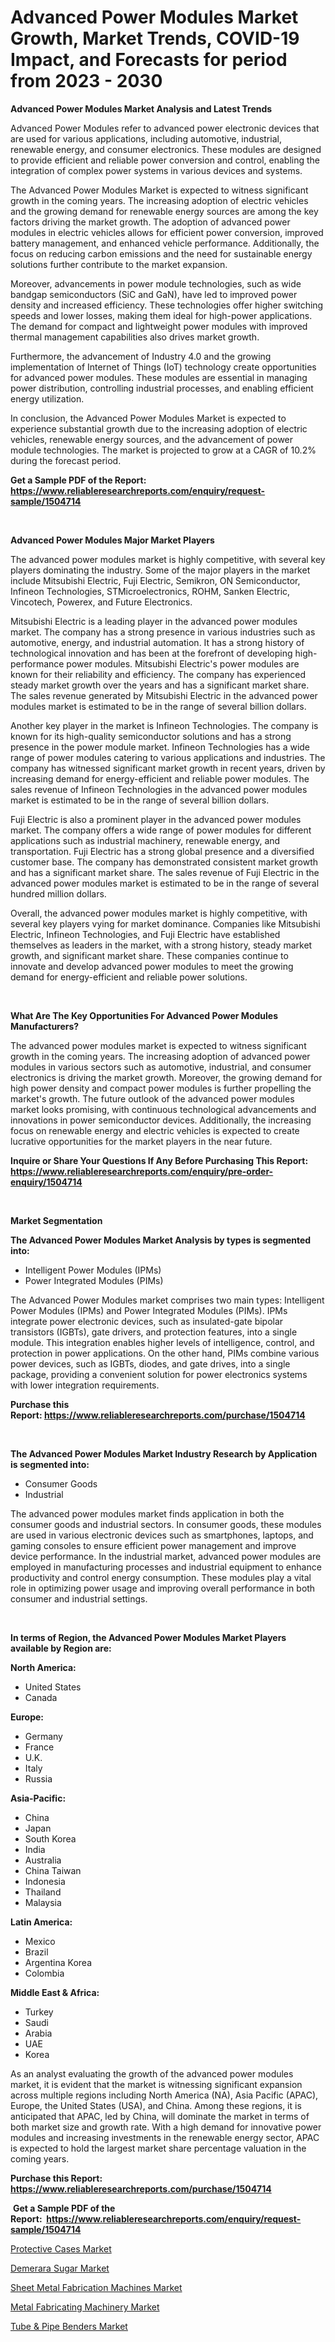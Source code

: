 <p><h1>Advanced Power Modules Market Growth, Market Trends, COVID-19 Impact, and Forecasts for period from 2023 - 2030</h1></p><p><strong>Advanced Power Modules Market Analysis and Latest Trends</strong></p>
<p><p>Advanced Power Modules refer to advanced power electronic devices that are used for various applications, including automotive, industrial, renewable energy, and consumer electronics. These modules are designed to provide efficient and reliable power conversion and control, enabling the integration of complex power systems in various devices and systems.</p><p>The Advanced Power Modules Market is expected to witness significant growth in the coming years. The increasing adoption of electric vehicles and the growing demand for renewable energy sources are among the key factors driving the market growth. The adoption of advanced power modules in electric vehicles allows for efficient power conversion, improved battery management, and enhanced vehicle performance. Additionally, the focus on reducing carbon emissions and the need for sustainable energy solutions further contribute to the market expansion.</p><p>Moreover, advancements in power module technologies, such as wide bandgap semiconductors (SiC and GaN), have led to improved power density and increased efficiency. These technologies offer higher switching speeds and lower losses, making them ideal for high-power applications. The demand for compact and lightweight power modules with improved thermal management capabilities also drives market growth.</p><p>Furthermore, the advancement of Industry 4.0 and the growing implementation of Internet of Things (IoT) technology create opportunities for advanced power modules. These modules are essential in managing power distribution, controlling industrial processes, and enabling efficient energy utilization.</p><p>In conclusion, the Advanced Power Modules Market is expected to experience substantial growth due to the increasing adoption of electric vehicles, renewable energy sources, and the advancement of power module technologies. The market is projected to grow at a CAGR of 10.2% during the forecast period.</p></p>
<p><strong>Get a Sample PDF of the Report:&nbsp; <a href="https://www.reliableresearchreports.com/enquiry/request-sample/1504714">https://www.reliableresearchreports.com/enquiry/request-sample/1504714</a></strong></p>
<p>&nbsp;</p>
<p><strong>Advanced Power Modules Major Market Players</strong></p>
<p><p>The advanced power modules market is highly competitive, with several key players dominating the industry. Some of the major players in the market include Mitsubishi Electric, Fuji Electric, Semikron, ON Semiconductor, Infineon Technologies, STMicroelectronics, ROHM, Sanken Electric, Vincotech, Powerex, and Future Electronics.</p><p>Mitsubishi Electric is a leading player in the advanced power modules market. The company has a strong presence in various industries such as automotive, energy, and industrial automation. It has a strong history of technological innovation and has been at the forefront of developing high-performance power modules. Mitsubishi Electric's power modules are known for their reliability and efficiency. The company has experienced steady market growth over the years and has a significant market share. The sales revenue generated by Mitsubishi Electric in the advanced power modules market is estimated to be in the range of several billion dollars.</p><p>Another key player in the market is Infineon Technologies. The company is known for its high-quality semiconductor solutions and has a strong presence in the power module market. Infineon Technologies has a wide range of power modules catering to various applications and industries. The company has witnessed significant market growth in recent years, driven by increasing demand for energy-efficient and reliable power modules. The sales revenue of Infineon Technologies in the advanced power modules market is estimated to be in the range of several billion dollars.</p><p>Fuji Electric is also a prominent player in the advanced power modules market. The company offers a wide range of power modules for different applications such as industrial machinery, renewable energy, and transportation. Fuji Electric has a strong global presence and a diversified customer base. The company has demonstrated consistent market growth and has a significant market share. The sales revenue of Fuji Electric in the advanced power modules market is estimated to be in the range of several hundred million dollars.</p><p>Overall, the advanced power modules market is highly competitive, with several key players vying for market dominance. Companies like Mitsubishi Electric, Infineon Technologies, and Fuji Electric have established themselves as leaders in the market, with a strong history, steady market growth, and significant market share. These companies continue to innovate and develop advanced power modules to meet the growing demand for energy-efficient and reliable power solutions.</p></p>
<p>&nbsp;</p>
<p><strong>What Are The Key Opportunities For Advanced Power Modules Manufacturers?</strong></p>
<p><p>The advanced power modules market is expected to witness significant growth in the coming years. The increasing adoption of advanced power modules in various sectors such as automotive, industrial, and consumer electronics is driving the market growth. Moreover, the growing demand for high power density and compact power modules is further propelling the market's growth. The future outlook of the advanced power modules market looks promising, with continuous technological advancements and innovations in power semiconductor devices. Additionally, the increasing focus on renewable energy and electric vehicles is expected to create lucrative opportunities for the market players in the near future.</p></p>
<p><strong>Inquire or Share Your Questions If Any Before Purchasing This Report: <a href="https://www.reliableresearchreports.com/enquiry/pre-order-enquiry/1504714">https://www.reliableresearchreports.com/enquiry/pre-order-enquiry/1504714</a></strong></p>
<p>&nbsp;</p>
<p><strong>Market Segmentation</strong></p>
<p><strong>The Advanced Power Modules Market Analysis by types is segmented into:</strong></p>
<p><ul><li>Intelligent Power Modules (IPMs)</li><li>Power Integrated Modules (PIMs)</li></ul></p>
<p><p>The Advanced Power Modules market comprises two main types: Intelligent Power Modules (IPMs) and Power Integrated Modules (PIMs). IPMs integrate power electronic devices, such as insulated-gate bipolar transistors (IGBTs), gate drivers, and protection features, into a single module. This integration enables higher levels of intelligence, control, and protection in power applications. On the other hand, PIMs combine various power devices, such as IGBTs, diodes, and gate drives, into a single package, providing a convenient solution for power electronics systems with lower integration requirements.</p></p>
<p><strong>Purchase this Report:&nbsp;<a href="https://www.reliableresearchreports.com/purchase/1504714">https://www.reliableresearchreports.com/purchase/1504714</a></strong></p>
<p>&nbsp;</p>
<p><strong>The Advanced Power Modules Market Industry Research by Application is segmented into:</strong></p>
<p><ul><li>Consumer Goods</li><li>Industrial</li></ul></p>
<p><p>The advanced power modules market finds application in both the consumer goods and industrial sectors. In consumer goods, these modules are used in various electronic devices such as smartphones, laptops, and gaming consoles to ensure efficient power management and improve device performance. In the industrial market, advanced power modules are employed in manufacturing processes and industrial equipment to enhance productivity and control energy consumption. These modules play a vital role in optimizing power usage and improving overall performance in both consumer and industrial settings.</p></p>
<p>&nbsp;</p>
<p><strong>In terms of Region, the Advanced Power Modules Market Players available by Region are:</strong></p>
<p>
    <p> <strong> North America: </strong>
        <ul>
            <li>United States</li>
            <li>Canada</li>
        </ul>
        </p> 
    <p> <strong> Europe: </strong>
        <ul>
            <li>Germany</li>
            <li>France</li>
            <li>U.K.</li>
            <li>Italy</li>
            <li>Russia</li>
        </ul>
        </p> 
    <p> <strong> Asia-Pacific: </strong>
        <ul>
            <li>China</li>
            <li>Japan</li>
            <li>South Korea</li>
            <li>India</li>
            <li>Australia</li>
            <li>China Taiwan</li>
            <li>Indonesia</li>
            <li>Thailand</li>
            <li>Malaysia</li>
        </ul>
        </p> 
    <p> <strong> Latin America: </strong>
        <ul>
            <li>Mexico</li>
            <li>Brazil</li>
            <li>Argentina Korea</li>
            <li>Colombia</li>
        </ul>
        </p> 
    <p> <strong> Middle East & Africa: </strong>
        <ul>
            <li>Turkey</li>
            <li>Saudi</li>
            <li>Arabia</li>
            <li>UAE</li>
            <li>Korea</li>
        </ul>
    </p>
    </p>
<p><p>As an analyst evaluating the growth of the advanced power modules market, it is evident that the market is witnessing significant expansion across multiple regions including North America (NA), Asia Pacific (APAC), Europe, the United States (USA), and China. Among these regions, it is anticipated that APAC, led by China, will dominate the market in terms of both market size and growth rate. With a high demand for innovative power modules and increasing investments in the renewable energy sector, APAC is expected to hold the largest market share percentage valuation in the coming years.</p></p>
<p><strong>Purchase this Report: <a href="https://www.reliableresearchreports.com/purchase/1504714">https://www.reliableresearchreports.com/purchase/1504714</a></strong></p>
<p>&nbsp;<strong>Get a Sample PDF of the Report:&nbsp;&nbsp;<a href="https://www.reliableresearchreports.com/enquiry/request-sample/1504714">https://www.reliableresearchreports.com/enquiry/request-sample/1504714</a></strong></p>
<p><strong></strong></p>
<p><p><a href="https://medium.com/@horlandkidd/protective-cases-market-size-growth-forecast-2023-2030-44973b468b7c">Protective Cases Market</a></p><p><a href="https://medium.com/@nelljian7548/demerara-sugar-market-size-growth-forecast-2023-2030-a9edabb3b089">Demerara Sugar Market</a></p><p><a href="https://www.linkedin.com/pulse/sheet-metal-fabrication-machines-market-size-share-global-analysis-q8xme/">Sheet Metal Fabrication Machines Market</a></p><p><a href="https://www.linkedin.com/pulse/metal-fabricating-machinery-market-size-growth-forecast-from-1stke/">Metal Fabricating Machinery Market</a></p><p><a href="https://www.linkedin.com/pulse/decoding-tube-amp-pipe-benders-market-deep-dive-latest-trends-sd8be/">Tube & Pipe Benders Market</a></p></p>